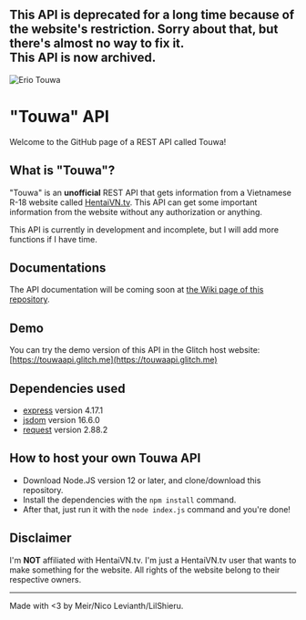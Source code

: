 ## This API is deprecated for a long time because of the website's restriction. Sorry about that, but there's almost no way to fix it.<br>This API is now archived.

![Erio Touwa](https://static.wikia.nocookie.net/denpaonna/images/8/84/Erio_Touwa_2.jpg/revision/latest?cb=20180226170827)

# "Touwa" API
Welcome to the GitHub page of a REST API called Touwa!

## What is "Touwa"?
"Touwa" is an **unofficial** REST API that gets information from a Vietnamese R-18 website called [HentaiVN.tv](https://hentaivn.tv). This API can get some important information from the website without any authorization or anything.

This API is currently in development and incomplete, but I will add more functions if I have time.

## Documentations
The API documentation will be coming soon at [the Wiki page of this repository](https://github.com/LilShieru/Touwa/wiki).

## Demo
You can try the demo version of this API in the Glitch host website:
[https://touwaapi.glitch.me](https://touwaapi.glitch.me)

## Dependencies used
* [express](https://www.npmjs.com/package/express) version 4.17.1
* [jsdom](https://www.npmjs.com/package/jsdom) version 16.6.0
* [request](https://www.npmjs.com/package/request) version 2.88.2

## How to host your own Touwa API
* Download Node.JS version 12 or later, and clone/download this repository.
* Install the dependencies with the `npm install` command.
* After that, just run it with the `node index.js` command and you're done!

## Disclaimer
I'm **NOT** affiliated with HentaiVN.tv. I'm just a HentaiVN.tv user that wants to make something for the website. All rights of the website belong to their respective owners.

------------------------------

Made with <3 by Meir/Nico Levianth/LilShieru.
